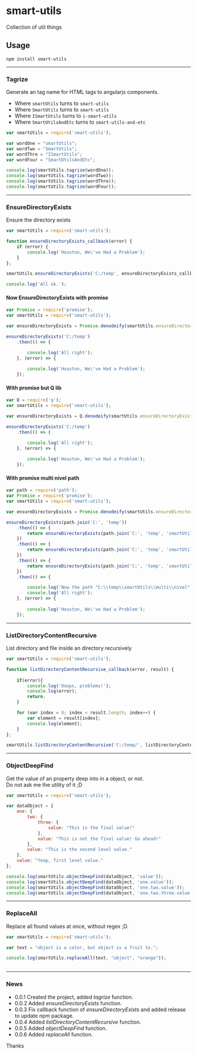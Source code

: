 # smart-utils
Collection of util things
  
## Usage  

```
npm install smart-utils
```
  
---  
### Tagrize  

Generate an tag name for HTML tags to angularjs components.
* Where `smartUtils` turns to `smart-utils`  
* Where `SmartUtils` turns to `smart-utils`  
* Where `ISmartUtils` turns to `i-smart-utils`  
* Where `SmartUtilsAndEtc` turns to `smart-utils-and-etc`   
  
```javascript
var smartUtils = require('smart-utils');

var wordOne = "smartUtils";
var wordTwo = "SmartUtils";
var wordThre = "ISmartUtils";
var wordFour = "SmartUtilsAndEtc";

console.log(smartUtils.tagrize(wordOne));
console.log(smartUtils.tagrize(wordTwo));
console.log(smartUtils.tagrize(wordThre));
console.log(smartUtils.tagrize(wordFour));
```  
---  
  
### EnsureDirectoryExists  

Ensure the directory exists

```javascript
var smartUtils = require('smart-utils');

function ensureDirectoryExists_callback(error) {
    if (error) {
        console.log('Houston, We\'ve Had a Problem');
    }
};

smartUtils.ensureDirectoryExists('C:/temp', ensureDirectoryExists_callback);

console.log('All ok.');

```  

#### Now EnsureDirectoryExists with promise 

```javascript
var Promise = require('promise');
var smartUtils = require('smart-utils');

var ensureDirectoryExists = Promise.denodeify(smartUtils.ensureDirectoryExists);

ensureDirectoryExists('C:/temp')
    .then(() => {

        console.log('All right');
    }, (error) => {
        
        console.log('Houston, We\'ve Had a Problem');
    });
```  

#### With promise but Q lib

```javascript
var Q = require('q');
var smartUtils = require('smart-utils');

var ensureDirectoryExists = Q.denodeify(smartUtils.ensureDirectoryExists);

ensureDirectoryExists('C:/temp')
    .then(() => {

        console.log('All right');
    }, (error) => {
        
        console.log('Houston, We\'ve Had a Problem');
    });
```  

#### With promise multi nivel path

```javascript
var path = require('path');
var Promise = require('promise');
var smartUtils = require('smart-utils');

var ensureDirectoryExists = Promise.denodeify(smartUtils.ensureDirectoryExists);

ensureDirectoryExists(path.join('C:', 'temp'))
    .then(() => {
        return ensureDirectoryExists(path.join('C:', 'temp', 'smartUtils'));
    })
    .then(() => {
        return ensureDirectoryExists(path.join('C:', 'temp', 'smartUtils', 'multi'));
    })
    .then(() => {
        return ensureDirectoryExists(path.join('C:', 'temp', 'smartUtils', 'multi', 'nivel'));
    })
    .then(() => {

        console.log('Now the path "C:\\temp\\smartUtils\\multi\\nivel" exists ;D');
        console.log('All right');
    }, (error) => {
        
        console.log('Houston, We\'ve Had a Problem');
    });
```  

---  
  
### ListDirectoryContentRecursive  
  
List directory and file inside an directory recursively  
  
```javascript
var smartUtils = require('smart-utils');

function listDirectoryContentRecursive_callback(error, result) {
    
    if(error){
        console.log('Ooops, problems!');
        console.log(error);
        return;
    }

    for (var index = 0; index < result.length; index++) {
        var element = result[index];
        console.log(element);
    }
};

smartUtils.listDirectoryContentRecursive('C:/temp/', listDirectoryContentRecursive_callback);

```  

---  

### ObjectDeepFind  

Get the value of an property deep into in a object, or not.  
Do not ask me the utility of it ;D   
  
```javascript
var smartUtils = require('smart-utils');

var dataObject = {
    one: {
        two: {
            three: {
                value: "This is the final value!"
            },
            value: "This is not the final value! Go ahead!"
        },
        value: "This is the second level value."
    },
    value: "Yeap, first level value."
};

console.log(smartUtils.objectDeepFind(dataObject, 'value'));
console.log(smartUtils.objectDeepFind(dataObject, 'one.value'));
console.log(smartUtils.objectDeepFind(dataObject, 'one.two.value'));
console.log(smartUtils.objectDeepFind(dataObject, 'one.two.three.value'));

```  
  
---  
### ReplaceAll  
  
Replace all found values at once, without regex ;D.   
  
```javascript
var smartUtils = require('smart-utils');

var text = "object is a color, but object is a fruit to.";

console.log(smartUtils.replaceAll(text, "object", "orange"));
  
```  
  
---    
  
  
### News  
    
- 0.0.1 Created the project, added *tagrize* function.  
- 0.0.2 Added *ensureDirectoryExists* function.
- 0.0.3 Fix callback function of *ensureDirectoryExists* and added release to update npm package.
- 0.0.4 Added *listDirectoryContentRecursive* function.  
- 0.0.5 Added *objectDeepFind* function.  
- 0.0.6 Added *replaceAll* function.  
  
Thanks  
  
